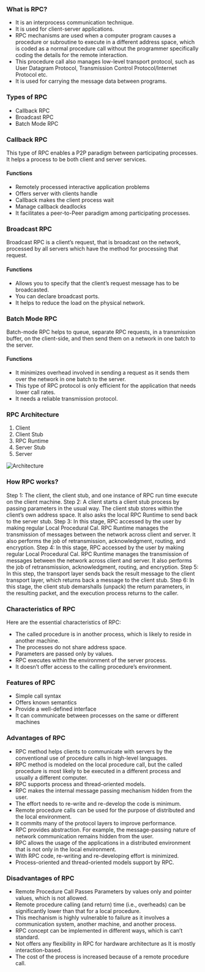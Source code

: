 ### What is RPC?
- It is an interprocess communication technique.
- It is used for client-server applications. 
- RPC mechanisms are used when a computer program causes a procedure or subroutine to execute in a different address space, which is coded as a normal procedure call without the programmer specifically coding the details for the remote interaction.
- This procedure call also manages low-level transport protocol, such as User Datagram Protocol, Transmission Control Protocol/Internet Protocol etc. 
- It is used for carrying the message data between programs.

### Types of RPC
- Callback RPC
- Broadcast RPC
- Batch Mode RPC

### Callback RPC
This type of RPC enables a P2P paradigm between participating processes. It helps a process to be both client and server services.

#### **Functions**
- Remotely processed interactive application problems
- Offers server with clients handle
- Callback makes the client process wait
- Manage callback deadlocks
- It facilitates a peer-to-Peer paradigm among participating processes.

### Broadcast RPC
Broadcast RPC is a client’s request, that is broadcast on the network, processed by all servers which have the method for processing that request.

#### **Functions**
- Allows you to specify that the client’s request message has to be broadcasted.
- You can declare broadcast ports.
- It helps to reduce the load on the physical network.

### Batch Mode RPC
Batch-mode RPC helps to queue, separate RPC requests, in a transmission buffer, on the client-side, and then send them on a network in one batch to the server.

#### **Functions**
- It minimizes overhead involved in sending a request as it sends them over the network in one batch to the server.
- This type of RPC protocol is only efficient for the application that needs lower call rates.
- It needs a reliable transmission protocol.


### RPC Architecture
1. Client
2. Client Stub
3. RPC Runtime
4. Server Stub
5. Server


![Architecture](https://www.guru99.com/images/1/121119_0526_RemoteProce1.png)

### How RPC works?
Step 1: The client, the client stub, and one instance of RPC run time execute on the client machine.
Step 2: A client starts a client stub process by passing parameters in the usual way. The client stub stores within the client’s own address space. It also asks the local RPC Runtime to send back to the server stub.
Step 3: In this stage, RPC accessed by the user by making regular Local Procedural Cal. RPC Runtime manages the transmission of messages between the network across client and server. It also performs the job of retransmission, acknowledgment, routing, and encryption.
Step 4: In this stage, RPC accessed by the user by making regular Local Procedural Cal. RPC Runtime manages the transmission of messages between the network across client and server. It also performs the job of retransmission, acknowledgment, routing, and encryption.
Step 5: In this step, the transport layer sends back the result message to the client transport layer, which returns back a message to the client stub.
Step 6:  In this stage, the client stub demarshalls (unpack) the return parameters, in the resulting packet, and the execution process returns to the caller.

### Characteristics of RPC
Here are the essential characteristics of RPC:

- The called procedure is in another process, which is likely to reside in another machine.
- The processes do not share address space.
- Parameters are passed only by values.
- RPC executes within the environment of the server process.
- It doesn’t offer access to the calling procedure’s environment.

### Features of RPC
- Simple call syntax
- Offers known semantics
- Provide a well-defined interface
- It can communicate between processes on the same or different machines

### Advantages of RPC

- RPC method helps clients to communicate with servers by the conventional use of procedure calls in high-level languages.
- RPC method is modeled on the local procedure call, but the called procedure is most likely to be executed in a different process and usually a different computer.
- RPC supports process and thread-oriented models.
- RPC makes the internal message passing mechanism hidden from the user.
- The effort needs to re-write and re-develop the code is minimum.
- Remote procedure calls can be used for the purpose of distributed and the local environment.
- It commits many of the protocol layers to improve performance.
- RPC provides abstraction. For example, the message-passing nature of network communication remains hidden from the user.
- RPC allows the usage of the applications in a distributed environment that is not only in the local environment.
- With RPC code, re-writing and re-developing effort is minimized.
- Process-oriented and thread-oriented models support by RPC.


### Disadvantages of RPC

- Remote Procedure Call Passes Parameters by values only and pointer values, which is not allowed.
- Remote procedure calling (and return) time (i.e., overheads) can be significantly lower than that for a local procedure.
- This mechanism is highly vulnerable to failure as it involves a communication system, another machine, and another process.
- RPC concept can be implemented in different ways, which is can’t standard.
- Not offers any flexibility in RPC for hardware architecture as It is mostly interaction-based.
- The cost of the process is increased because of a remote procedure call.